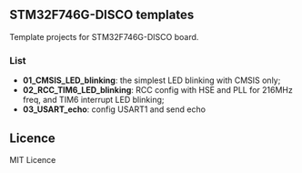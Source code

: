 ## STM32F746G-DISCO templates
Template projects for STM32F746G-DISCO board.

### List
  - **01_CMSIS_LED_blinking**: the simplest LED blinking with CMSIS only;
  - **02_RCC_TIM6_LED_blinking**: RCC config with HSE and PLL for 216MHz freq, and TIM6 interrupt LED blinking;
  - **03_USART_echo**: config USART1 and send echo

## Licence
MIT Licence
